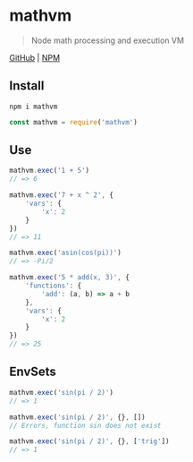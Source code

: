 # mathvm
> Node math processing and execution VM

[GitHub](https://github.com/ethanent/mathvm) | [NPM](https://www.npmjs.com/package/mathvm)

## Install

```
npm i mathvm
```

```js
const mathvm = require('mathvm')
```

## Use

```js
mathvm.exec('1 + 5')
// => 6
```

```js
mathvm.exec('7 + x ^ 2', {
	'vars': {
		'x': 2
	}
})
// => 11
```

```js
mathvm.exec('asin(cos(pi))')
// => -Pi/2
```

```js
mathvm.exec('5 * add(x, 3)', {
	'functions': {
		'add': (a, b) => a + b
	},
	'vars': {
		'x': 2
	}
})
// => 25
```

## EnvSets

```js
mathvm.exec('sin(pi / 2)')
// => 1

mathvm.exec('sin(pi / 2)', {}, [])
// Errors, function sin does not exist

mathvm.exec('sin(pi / 2)', {}, ['trig'])
// => 1
```
